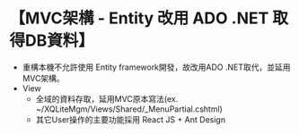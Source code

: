 【MVC架構 - Entity 改用 ADO .NET 取得DB資料】
==================================
* 重構本機不允許使用 Entity framework開發，故改用ADO .NET取代，並延用MVC架構。
* View
  * 全域的資料存取，延用MVC原本寫法(ex. ~/XQLiteMgm/Views/Shared/_MenuPartial.cshtml)
  * 其它User操作的主要功能採用 React JS + Ant Design
